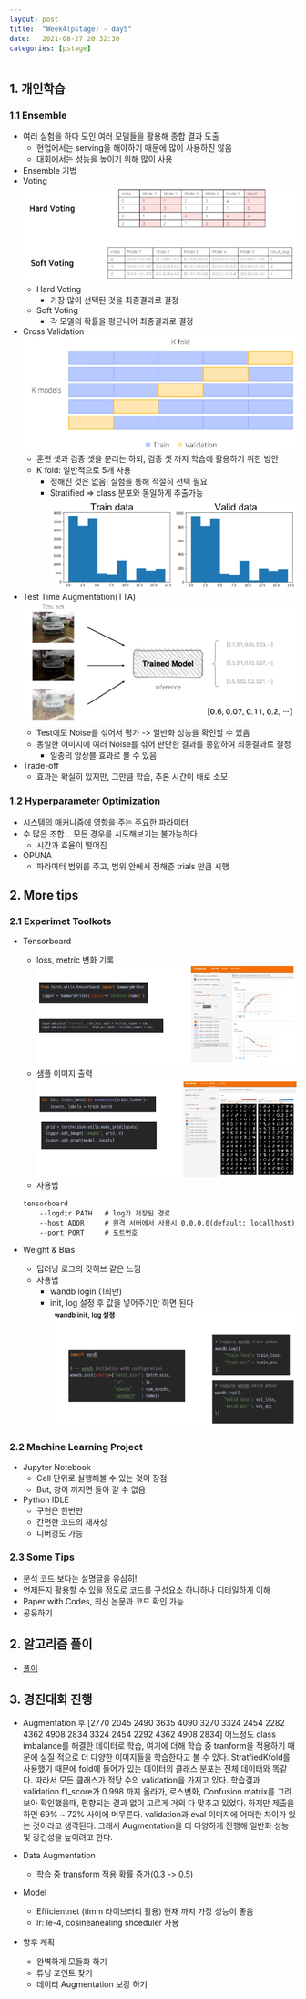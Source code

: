 ```yaml
---
layout: post
title:  "Week4(pstage) - day5"
date:   2021-08-27 20:32:30
categories: [pstage]
---
```


## 1. 개인학습
### 1.1 Ensemble
* 여러 실험을 하다 모인 여러 모델들을 활용해 종합 결과 도출
    * 현업에서는 serving을 해야하기 때문에 많이 사용하진 않음
    * 대회에서는 성능을 높이기 위해 많이 사용
* Ensemble 기법  
* Voting  
    ![](/assets/image/pstage/w4_d5_1.PNG)
    * Hard Voting
        * 가장 많이 선택된 것을 최종결과로 결정
    * Soft Voting
        * 각 모델의 확률을 평균내어 최종결과로 결정
* Cross Validation
    ![](/assets/image/pstage/w4_d5_2.PNG)
    * 훈련 셋과 검증 셋을 분리는 하되, 검증 셋 까지 학습에 활용하기 위한 방안
    * K fold: 일반적으로 5개 사용
        * 정해진 것은 없음! 실험을 통해 적절히 선택 필요
        * Stratified => class 분포와 동일하게 추출가능  
        ![](/assets/image/pstage/w4_d5_3.PNG)
* Test Time Augmentation(TTA)  
    ![](/assets/image/pstage/w4_d5_4.PNG)
    * Test에도 Noise를 섞어서 평가 -> 일반화 성능을 확인할 수 있음
    * 동일한 이미지에 여러 Noise를 섞어 판단한 결과를 종합하여 최종결과로 결정
        * 일종의 앙상블 효과로 볼 수 있음
* Trade-off
    * 효과는 확실히 있지만, 그만큼 학습, 추론 시간이 배로 소모
### 1.2 Hyperparameter Optimization
* 시스템의 매커니즘에 영향을 주는 주요한 파라미터
* 수 많은 조합... 모든 경우를 시도해보기는 불가능하다
    * 시간과 효율이 떨어짐
* OPUNA
    * 파라미터 범위를 주고, 범위 안에서 정해준 trials 만큼 시행

## 2. More tips
### 2.1 Experimet Toolkots
* Tensorboard
    * loss, metric 변화 기록  
    ![](/assets/image/pstage/w4_d5_5.PNG)
    * 샘플 이미지 출력  
    ![](/assets/image/pstage/w4_d5_6.PNG)
    * 사용법

    ```
    tensorboard
        --logdir PATH   # log가 저장된 경로
        --host ADDR     # 원격 서버에서 사용시 0.0.0.0(default: locallhost)
        --port PORT     # 포트번호
    ```
* Weight & Bias
    * 딥러닝 로그의 깃허브 같은 느낌
    * 사용법
        * wandb login (1회만)
        * init, log 설정 후 값을 넣어주기만 하면 된다  
        ![](/assets/image/pstage/w4_d5_7.PNG)

### 2.2 Machine Learning Project
* Jupyter Notebook
    * Cell 단위로 실행해볼 수 있는 것이 장점
    * But, 창이 꺼지면 돌아 갈 수 없음
* Python IDLE
    * 구현은 한번만
    * 간편한 코드의 재사성
    * 디버깅도 가능

### 2.3 Some Tips
* 분석 코드 보다는 설명글을 유심히!
* 언제든지 활용할 수 있을 정도로 코드를 구성요소 하나하나 디테일하게 이해
* Paper with Codes, 최신 논문과 코드 확인 가능
* 공유하기


## 2. 알고리즘 풀이
* [풀이](https://kyunghyunlim.github.io/algorithm/2021/08/27/BAEK_2178.html)

## 3. 경진대회 진행
* Augmentation 후 [2770 2045 2490 3635 4090 3270 3324 2454 2282 4362 4908 2834 3324 2454 2292 4362 4908 2834] 어느정도 class imbalance를 해결한 데이터로 학습, 여기에 더해 학습 중 tranform을 적용하기 때문에 실질 적으로 더 다양한 이미지들을 학습한다고 볼 수 있다. StratfiedKfold를 사용했기 때문에 fold에 들어가 있는 데이터의 클래스 분포는 전체 데이터와 똑같다. 따라서 모든 클래스가 적당 수의 validation을 가지고 있다. 학습결과 validation f1_score가 0.998 까지 올라가, 로스변화, Confusion matrix를 그려보아 확인했을때, 편향되는 결과 없이 고르게 거의 다 맞추고 있었다. 하지만 제출을 하면 69% ~ 72% 사이에 머무른다. validation과 eval 이미지에 어떠한 차이가 있는 것이라고 생각된다. 그래서 Augmentation을 더 다양하게 진행해 일반화 성능 및 강건성을 높이려고 한다.

* Data Augmentation
    * 학습 중 transform 적용 확률 증가(0.3 -> 0.5)

* Model
    * Efficientnet (timm 라이브러리 활용) 현재 까지 가장 성능이 좋음
    * lr: le-4, cosineanealing shceduler 사용
    
* 향후 계획
    * 완벽하게 모듈화 하기
    * 튜닝 포인트 찾기
    * 데이터 Augmentation 보강 하기